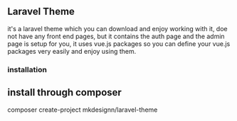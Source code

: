 ## Laravel Theme

it's a laravel theme which you can download and enjoy working with it, doe not have any front end
pages, but it contains the auth page and the admin page is setup for you, it uses vue.js packages
so you can define your vue.js packages very easily and enjoy using them.

### installation

## install through composer

composer create-project mkdesignn/laravel-theme